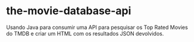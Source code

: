 # the-movie-database-api
Usando Java para consumir uma API para pesquisar os Top Rated Movies do TMDB e criar um HTML com os resultados JSON devolvidos.
